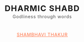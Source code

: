 <header class='book--details'>
    <h1 style='margin: 0 0 0; font-size:1.625rem; font-weight: bold; letter-spacing: .0625em;text-transform: uppercase'>Dharmic Shabd</h1>
    <p class="book--tagline" style='margin-top:.2em; font-size: .8925rem; opacity: .75; letter-spacing: .075em'>Godliness through words</p>
    <div class="book--byline" style='padding-top: 2em'>
            <address class="author" style="font-style: unset; letter-spacing: .075em;"><a rel="author" href="https://tshambhavi.github.io" style='font-size:.9rem; color: #ff7043; text-transform: uppercase'>Shambhavi Thakur</a></address> 
    </div>
</header>
